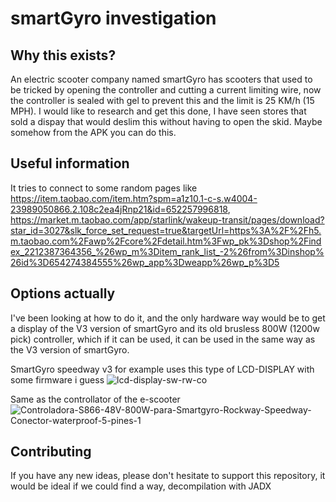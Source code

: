# smartGyro investigation

## Why this exists?
An electric scooter company named smartGyro has scooters that used to be tricked by opening the controller and cutting a current limiting wire, now the controller is sealed with gel to prevent this and the limit is 25 KM/h (15 MPH). 
I would like to research and get this done, I have seen stores that sold a dispay that would deslim this without having to open the skid. Maybe somehow from the APK you can do this.

## Useful information
It tries to connect to some random pages like https://item.taobao.com/item.htm?spm=a1z10.1-c-s.w4004-23989050866.2.108c2ea4jRnp21&id=652257996818, https://market.m.taobao.com/app/starlink/wakeup-transit/pages/download?star_id=3027&slk_force_set_request=true&targetUrl=https%3A%2F%2Fh5.m.taobao.com%2Fawp%2Fcore%2Fdetail.htm%3Fwp_pk%3Dshop%2Findex_2212387364356_%26wp_m%3Ditem_rank_list_-2%26from%3Dinshop%26id%3D654274384555%26wp_app%3Dweapp%26wp_p%3D5

## Options actually
I've been looking at how to do it, and the only hardware way would be to get a display of the V3 version of smartGyro and its old brusless 800W (1200w pick) controller, which if it can be used, it can be used in the same way as the V3 version of smartGyro.

SmartGyro speedway v3 for example uses this type of LCD-DISPLAY with some firmware i guess
![lcd-display-sw-rw-co](https://github.com/xism4/smartGyro/assets/76608233/dd115c19-01fc-47d8-a594-3e65f714602f)

Same as the controllator of the e-scooter
![Controladora-S866-48V-800W-para-Smartgyro-Rockway-Speedway-Conector-waterproof-5-pines-1](https://github.com/xism4/smartGyro/assets/76608233/610d1506-1d73-42a3-8399-de56c20bf930)

## Contributing
If you have any new ideas, please don't hesitate to support this repository, it would be ideal if we could find a way, decompilation with JADX

